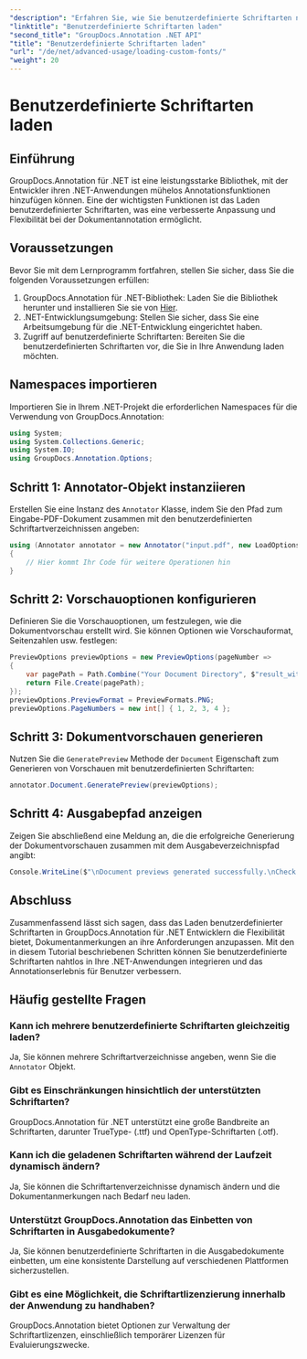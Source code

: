 ```yaml
---
"description": "Erfahren Sie, wie Sie benutzerdefinierte Schriftarten nahtlos in GroupDocs.Annotation für .NET laden, um die Dokumentannotation zu verbessern. Folgen Sie unserer Schritt-für-Schritt-Anleitung für eine einfache Integration."
"linktitle": "Benutzerdefinierte Schriftarten laden"
"second_title": "GroupDocs.Annotation .NET API"
"title": "Benutzerdefinierte Schriftarten laden"
"url": "/de/net/advanced-usage/loading-custom-fonts/"
"weight": 20
---
```


# Benutzerdefinierte Schriftarten laden

## Einführung
GroupDocs.Annotation für .NET ist eine leistungsstarke Bibliothek, mit der Entwickler ihren .NET-Anwendungen mühelos Annotationsfunktionen hinzufügen können. Eine der wichtigsten Funktionen ist das Laden benutzerdefinierter Schriftarten, was eine verbesserte Anpassung und Flexibilität bei der Dokumentannotation ermöglicht.
## Voraussetzungen
Bevor Sie mit dem Lernprogramm fortfahren, stellen Sie sicher, dass Sie die folgenden Voraussetzungen erfüllen:
1. GroupDocs.Annotation für .NET-Bibliothek: Laden Sie die Bibliothek herunter und installieren Sie sie von [Hier](https://releases.groupdocs.com/annotation/net/).
2. .NET-Entwicklungsumgebung: Stellen Sie sicher, dass Sie eine Arbeitsumgebung für die .NET-Entwicklung eingerichtet haben.
3. Zugriff auf benutzerdefinierte Schriftarten: Bereiten Sie die benutzerdefinierten Schriftarten vor, die Sie in Ihre Anwendung laden möchten.

## Namespaces importieren
Importieren Sie in Ihrem .NET-Projekt die erforderlichen Namespaces für die Verwendung von GroupDocs.Annotation:
```csharp
using System;
using System.Collections.Generic;
using System.IO;
using GroupDocs.Annotation.Options;
```
## Schritt 1: Annotator-Objekt instanziieren
Erstellen Sie eine Instanz des `Annotator` Klasse, indem Sie den Pfad zum Eingabe-PDF-Dokument zusammen mit den benutzerdefinierten Schriftartverzeichnissen angeben:
```csharp
using (Annotator annotator = new Annotator("input.pdf", new LoadOptions { FontDirectories = new List<string> { Constants.GetFontDirectory() } }))
{
    // Hier kommt Ihr Code für weitere Operationen hin
}
```
## Schritt 2: Vorschauoptionen konfigurieren
Definieren Sie die Vorschauoptionen, um festzulegen, wie die Dokumentvorschau erstellt wird. Sie können Optionen wie Vorschauformat, Seitenzahlen usw. festlegen:
```csharp
PreviewOptions previewOptions = new PreviewOptions(pageNumber =>
{
    var pagePath = Path.Combine("Your Document Directory", $"result_with_font_{pageNumber}.png");
    return File.Create(pagePath);
});
previewOptions.PreviewFormat = PreviewFormats.PNG;
previewOptions.PageNumbers = new int[] { 1, 2, 3, 4 };
```
## Schritt 3: Dokumentvorschauen generieren
Nutzen Sie die `GeneratePreview` Methode der `Document` Eigenschaft zum Generieren von Vorschauen mit benutzerdefinierten Schriftarten:
```csharp
annotator.Document.GeneratePreview(previewOptions);
```
## Schritt 4: Ausgabepfad anzeigen
Zeigen Sie abschließend eine Meldung an, die die erfolgreiche Generierung der Dokumentvorschauen zusammen mit dem Ausgabeverzeichnispfad angibt:
```csharp
Console.WriteLine($"\nDocument previews generated successfully.\nCheck output in {"Your Document Directory"}.");
```

## Abschluss
Zusammenfassend lässt sich sagen, dass das Laden benutzerdefinierter Schriftarten in GroupDocs.Annotation für .NET Entwicklern die Flexibilität bietet, Dokumentanmerkungen an ihre Anforderungen anzupassen. Mit den in diesem Tutorial beschriebenen Schritten können Sie benutzerdefinierte Schriftarten nahtlos in Ihre .NET-Anwendungen integrieren und das Annotationserlebnis für Benutzer verbessern.
## Häufig gestellte Fragen
### Kann ich mehrere benutzerdefinierte Schriftarten gleichzeitig laden?
Ja, Sie können mehrere Schriftartverzeichnisse angeben, wenn Sie die `Annotator` Objekt.
### Gibt es Einschränkungen hinsichtlich der unterstützten Schriftarten?
GroupDocs.Annotation für .NET unterstützt eine große Bandbreite an Schriftarten, darunter TrueType- (.ttf) und OpenType-Schriftarten (.otf).
### Kann ich die geladenen Schriftarten während der Laufzeit dynamisch ändern?
Ja, Sie können die Schriftartenverzeichnisse dynamisch ändern und die Dokumentanmerkungen nach Bedarf neu laden.
### Unterstützt GroupDocs.Annotation das Einbetten von Schriftarten in Ausgabedokumente?
Ja, Sie können benutzerdefinierte Schriftarten in die Ausgabedokumente einbetten, um eine konsistente Darstellung auf verschiedenen Plattformen sicherzustellen.
### Gibt es eine Möglichkeit, die Schriftartlizenzierung innerhalb der Anwendung zu handhaben?
GroupDocs.Annotation bietet Optionen zur Verwaltung der Schriftartlizenzen, einschließlich temporärer Lizenzen für Evaluierungszwecke.